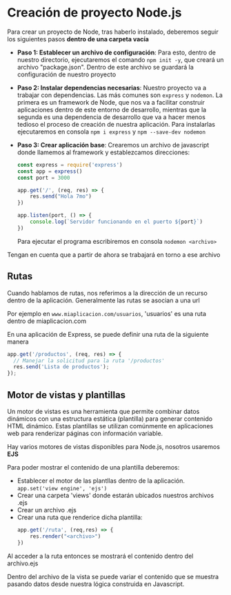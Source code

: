 # Creación de proyecto Node.js

Para crear un proyecto de Node, tras haberlo instalado, deberemos seguir los siguientes pasos **dentro de una carpeta vacía**

- **Paso 1: Establecer un archivo de configuración**: Para esto, dentro de nuestro directorio, ejecutaremos el comando ```npm init -y```, que creará un archivo "package.json". Dentro de este archivo se guardará la configuración de nuestro proyecto
- **Paso 2: Instalar dependencias necesarias**: Nuestro proyecto va a trabajar con dependencias. Las más comunes son ```express``` y ```nodemon```. La primera es un framework de Node, que nos va a facilitar construir aplicaciones dentro de este entorno de desarrollo, mientras que la segunda es una dependencia de desarrollo que va a hacer menos tedioso el proceso de creación de nuestra aplicación. Para instalarlas ejecutaremos en consola ```npm i express``` y ```npm --save-dev nodemon``` 
- **Paso 3: Crear aplicación base**: Crearemos un archivo de javascript donde llamemos al framework y establezcamos direcciones: 
    ```js
    const express = require('express')
    const app = express()
    const port = 3000

    app.get('/', (req, res) => {
        res.send("Hola 7mo")
    })

    app.listen(port, () => {
        console.log(`Servidor funcionando en el puerto ${port}`)
    })
    ```

    Para ejecutar el programa escribiremos en consola ```nodemon <archivo>```

Tengan en cuenta que a partir de ahora se trabajará en torno a ese archivo

## Rutas

Cuando hablamos de rutas, nos referimos a la dirección de un recurso dentro de la aplicación. Generalmente las rutas se asocian a una url

Por ejemplo en ```www.miaplicacion.com/usuarios```, 'usuarios' es una ruta dentro de miaplicacion.com

En una aplicación de Express, se puede definir una ruta de la siguiente manera

```js
app.get('/productos', (req, res) => {
  // Manejar la solicitud para la ruta '/productos'
  res.send('Lista de productos');
});
```

## Motor de vistas y plantillas

Un motor de vistas es una herramienta que permite combinar datos dinámicos con una estructura estática (plantilla) para generar contenido HTML dinámico. Estas plantillas se utilizan comúnmente en aplicaciones web para renderizar páginas con información variable.

Hay varios motores de vistas disponibles para Node.js, nosotros usaremos **EJS**

Para poder mostrar el contenido de una plantilla deberemos:
- Establecer el motor de las plantllas dentro de la aplicación. ```app.set('view engine', 'ejs')```
- Crear una carpeta 'views' donde estarán ubicados nuestros archivos .ejs
- Crear un archivo .ejs
- Crear una ruta que renderice dicha plantilla:
    ```js
    app.get('/ruta', (req,res) => {
        res.render("<archivo>")
    })
    ```

Al acceder a la ruta entonces se mostrará el contenido dentro del archivo.ejs

Dentro del archivo de la vista se puede variar el contenido que se muestra pasando datos desde nuestra lógica construida en Javascript.